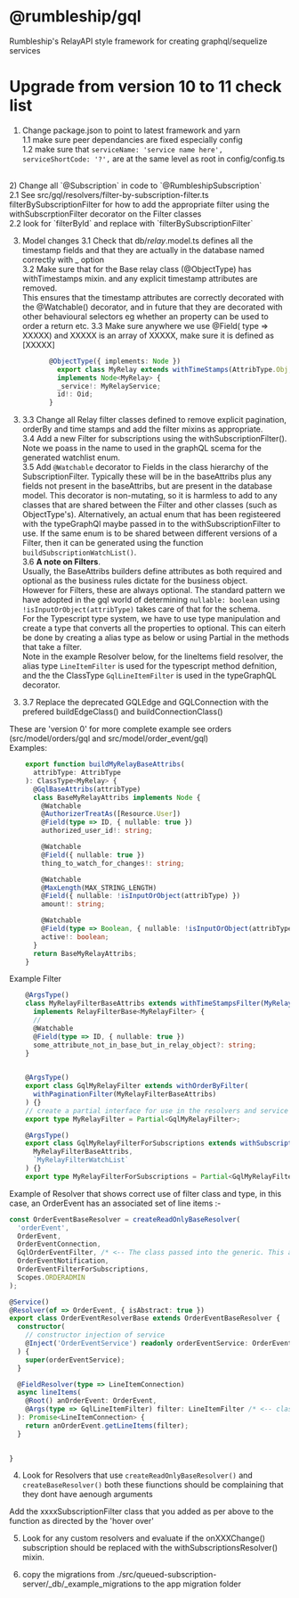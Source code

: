 # @rumbleship/gql
Rumbleship's RelayAPI style framework for creating graphql/sequelize  services


# Upgrade from version 10 to 11 check list

1) Change package.json to point to latest framework and yarn<br>
  1.1 make sure peer dependancies are fixed especially config<br>
  1.2 make sure that
    `serviceName: 'service name here',
    serviceShortCode: '?',` are at the same level as root in config/config.ts
<br>
2) Change all `@Subscription` in code to `@RumbleshipSubscription`<br>
  2.1 See src/gql/resolvers/filter-by-subscription-filter.ts filterBySubscriptionFilter for how to add the appropriate filter using the withSubscrptionFilter decorator on the Filter classes<br>
  2.2  look for `filterById` and replace with `filterBySubscriptionFilter`<br>

3) Model changes
  3.1 Check that db/*relay*.model.ts defines all the timestamp fields and that they are actually in the database named correctly with _ option <br>
  3.2 Make sure that for the Base relay class (@ObjectType) has withTimestamps mixin. and any explicit  timestamp attributes are removed. <br>
  This ensures that the timestamp attributes are correctly decorated with the @Watchable() decorator, and in future that they are decorated with other behavioural selectors eg whether an property can be used to order a return etc.
  3.3 Make sure anywhere we use @Field( type => XXXXX) and XXXXX is an array of XXXXX, make sure it is defined as [XXXXX]
```Typescript
          @ObjectType({ implements: Node })
            export class MyRelay extends withTimeStamps(AttribType.Obj, MyRelayBuiltAttribs)
            implements Node<MyRelay> {
            _service!: MyRelayService;
            id!: Oid;
          }
```
 
3) 3.3 Change all Relay filter classes defined to remove explicit pagination, orderBy and time stamps and add the filter mixins as appropriate.<br>
  3.4 Add a new Filter for subscriptions using the withSubscriptionFilter(). Note we poass in the name to used in the graphQL scema for the generated watchlist enum.<br>
  3.5 Add `@Watchable` decorator to Fields in the class hierarchy of the SubscriptionFilter. Typically these will be in the baseAttribs plus any fields not present in the baseAttribs, but are present in the database model. This decorator is non-mutating, so it is harmless to add to any classes that are shared between the Filter and other classes (such as ObjectType's). Alternatively, an actual enum that has been registeered with the typeGraphQl maybe passed in to the withSubscriptionFilter to use. If the same enum is to be shared between different versions of a Filter, then it can be generated using the function  `buildSubscriptionWatchList()`.<br>
  3.6 **A note on Filters**.<br>
  Usually, the BaseAttribs builders define attributes as both required and optional as the business rules dictate for the business object.<br>
  However for Filters, these are always optional. The standard pattern we have adopted in the gql world of determining `nullable: boolean` using `!isInputOrObject(attribType)` takes care of that for the schema.    
  For the Typescript type system, we have to use type manipulation and create a type that converts all the properties to optional. This can eiterh be done by creating a alias type as below or using Partial<MyRelayFilterClass> in the methods that take a filter. <br>
  Note in the example Resolver below, for the lineItems field resolver, the alias type `LineItemFilter` is used for the typescript method defnition, and the the ClassType `GqlLineItemFilter` is used in the typeGraphQL decorator. <br>
3.  3.7 Replace the deprecated GQLEdge and GQLConnection with the prefered buildEdgeClass() and buildConnectionClass()

  These are 'version 0' for more complete example see orders (src/model/orders/gql and src/model/order_event/gql)  
  Examples:<br>


```Typescript
    export function buildMyRelayBaseAttribs(
      attribType: AttribType
    ): ClassType<MyRelay> {
      @GqlBaseAttribs(attribType)
      class BaseMyRelayAttribs implements Node {
        @Watchable
        @AuthorizerTreatAs([Resource.User])
        @Field(type => ID, { nullable: true })
        authorized_user_id!: string;

        @Watchable
        @Field({ nullable: true })
        thing_to_watch_for_changes!: string;

        @Watchable
        @MaxLength(MAX_STRING_LENGTH)
        @Field({ nullable: !isInputOrObject(attribType) })
        amount!: string;

        @Watchable
        @Field(type => Boolean, { nullable: !isInputOrObject(attribType) })
        active!: boolean;
      }
      return BaseMyRelayAttribs;
    }
```
Example  Filter

```Typescript
    @ArgsType()
    class MyRelayFilterBaseAttribs extends withTimeStampsFilter(MyRelayBaseAttribs(AttribType.Arg))
      implements RelayFilterBase<MyRelayFilter> {
      //
      @Watchable
      @Field(type => ID, { nullable: true })
      some_attribute_not_in_base_but_in_relay_object?: string;
    }

    
    @ArgsType()
    export class GqlMyRelayFilter extends withOrderByFilter(
      withPaginationFilter(MyRelayFilterBaseAttribs)
    ) {}
    // create a partial interface for use in the resolvers and service method signatures
    export type MyRelayFilter = Partial<GqlMyRelayFilter>;

    @ArgsType()
    export class GqlMyRelayFilterForSubscriptions extends withSubscriptionFilter(
      MyRelayFilterBaseAttribs,
      `MyRelayFilterWatchList`
    ) {}
    export type MyRelayFilterForSubscriptions = Partial<GqlMyRelayFilterForSubscriptions>

```

Example of Resolver that shows correct use of filter class and type, in this case, an OrderEvent has an associated set of line items :- 

```Typescript
const OrderEventBaseResolver = createReadOnlyBaseResolver(
  'orderEvent',
  OrderEvent,
  OrderEventConnection,
  GqlOrderEventFilter, /* <-- The class passed into the generic. This allows the builder to use any metadata attached to the class */
  OrderEventNotification,
  OrderEventFilterForSubscriptions,
  Scopes.ORDERADMIN
);

@Service()
@Resolver(of => OrderEvent, { isAbstract: true })
export class OrderEventResolverBase extends OrderEventBaseResolver {
  constructor(
    // constructor injection of service
    @Inject('OrderEventService') readonly orderEventService: OrderEventServiceMixin
  ) {
    super(orderEventService);
  }

  @FieldResolver(type => LineItemConnection)
  async lineItems(
    @Root() anOrderEvent: OrderEvent,
    @Args(type => GqlLineItemFilter) filter: LineItemFilter /* <-- class to typeGraphql, type to typescript */
  ): Promise<LineItemConnection> {
    return anOrderEvent.getLineItems(filter);
  }

 
}
```



4) Look for Resolvers that use `createReadOnlyBaseResolver()` and `createBaseResolver()` both these fiunctions should be complaining that they dont have aenough arguments

Add the xxxxSubscriptionFilter class that you added as per above to the function as directed by the 'hover over'

5) Look for any custom resolvers and evaluate if the onXXXChange() subscription should be replaced with the withSubscriptionsResolver() mixin.

6) copy the migrations from ./src/queued-subscription-server/_db/_example_migrations to the app migration folder


